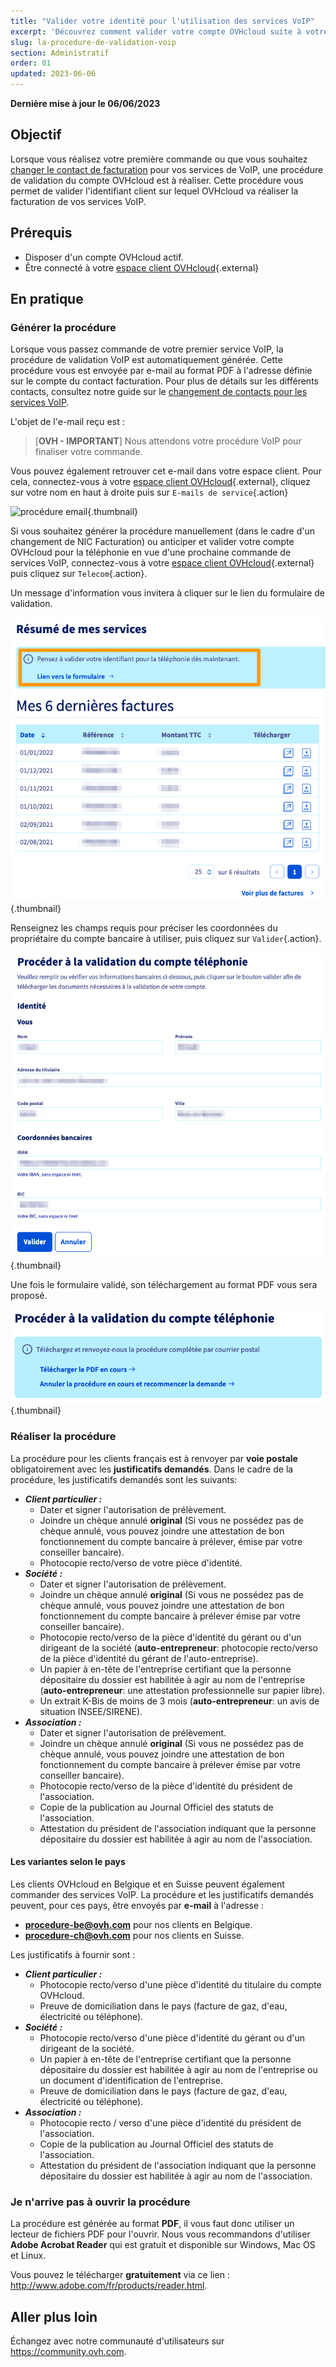 ```yaml
---
title: "Valider votre identité pour l'utilisation des services VoIP"
excerpt: 'Découvrez comment valider votre compte OVHcloud suite à votre première commande de services VoIP'
slug: la-procedure-de-validation-voip
section: Administratif
order: 01
updated: 2023-06-06
---
```


**Dernière mise à jour le 06/06/2023**

## Objectif

Lorsque vous réalisez votre première commande ou que vous souhaitez [changer le contact de facturation](../effectuer-un-changement-de-contact-pour-les-services-voip/) pour vos services de VoIP, une procédure de validation du compte OVHcloud est à réaliser.
Cette procédure vous permet de valider l'identifiant client sur lequel OVHcloud va réaliser la facturation de vos services VoIP.

## Prérequis

- Disposer d'un compte OVHcloud actif.
- Être connecté à votre [espace client OVHcloud](https://www.ovh.com/auth/?action=gotomanager&from=https://www.ovh.com/fr/&ovhSubsidiary=fr){.external}

## En pratique

### Générer la procédure 

Lorsque vous passez commande de votre premier service VoIP, la procédure de validation VoIP est automatiquement générée. Cette procédure vous est envoyée par e-mail au format PDF à l'adresse définie sur le compte du contact facturation. Pour plus de détails sur les différents contacts, consultez notre guide sur le [changement de contacts pour les services VoIP](../effectuer-un-changement-de-contact-pour-les-services-voip/).

L'objet de l'e-mail reçu est : 

>
>[**OVH - IMPORTANT**] Nous attendons votre procédure VoIP pour finaliser votre commande.
>

Vous pouvez également retrouver cet e-mail dans votre espace client. Pour cela, connectez-vous à votre [espace client OVHcloud](https://www.ovh.com/auth/?action=gotomanager&from=https://www.ovh.com/fr/&ovhSubsidiary=fr){.external}, cliquez sur votre nom en haut à droite puis sur `E-mails de service`{.action}

![procédure email](images/email.png){.thumbnail}

Si vous souhaitez générer la procédure manuellement (dans le cadre d'un changement de NIC Facturation) ou anticiper et valider votre compte OVHcloud pour la téléphonie en vue d'une prochaine commande de services VoIP, connectez-vous à votre [espace client OVHcloud](https://www.ovh.com/auth/?action=gotomanager&from=https://www.ovh.com/fr/&ovhSubsidiary=fr){.external} puis cliquez sur `Telecom`{.action}.

Un message d'information vous invitera à cliquer sur le lien du formulaire de validation.

![procédure espace client](images/procedure01-2022.png){.thumbnail}

Renseignez les champs requis pour préciser les coordonnées du propriétaire du compte bancaire à utiliser, puis cliquez sur `Valider`{.action}.

![procédure espace client](images/procedure02-2022.png){.thumbnail}

Une fois le formulaire validé, son téléchargement au format PDF vous sera proposé.

![procédure espace client](images/procedure03-2022.png){.thumbnail}

### Réaliser la procédure

La procédure pour les clients français est à renvoyer par **voie postale** obligatoirement avec les **justificatifs demandés**. Dans le cadre de la procédure, les justificatifs demandés sont les suivants:

-   ***Client particulier :***
    -   Dater et signer l'autorisation de prélèvement.
    -   Joindre un chèque annulé **original** (Si vous ne possédez pas de chèque annulé, vous pouvez joindre une attestation de bon fonctionnement du compte bancaire à prélever, émise par votre conseiller bancaire).
    -   Photocopie recto/verso de votre pièce d'identité.    
-   ***Société :***
    -   Dater et signer l'autorisation de prélèvement.
    -   Joindre un chèque annulé **original** (Si vous ne possédez pas de chèque annulé, vous pouvez joindre une attestation de bon fonctionnement du compte bancaire à prélever émise par votre conseiller bancaire).
    -   Photocopie recto/verso de la pièce d'identité du gérant ou d'un dirigeant de la société (**auto-entrepreneur**: photocopie recto/verso de la pièce d'identité du gérant de l'auto-entreprise).
    -   Un papier à en-tête de l'entreprise certifiant que la personne dépositaire du dossier est habilitée à agir au nom de l'entreprise (**auto-entrepreneur**: une attestation professionnelle sur papier libre).
    -   Un extrait K-Bis de moins de 3 mois (**auto-entrepreneur**: un avis de situation INSEE/SIRENE).
-   ***Association :***
    -   Dater et signer l'autorisation de prélèvement.
    -   Joindre un chèque annulé **original** (Si vous ne possédez pas de chèque annulé, vous pouvez joindre une attestation de bon fonctionnement du compte bancaire à prélever émise par votre conseiller bancaire).
    -   Photocopie recto/verso de la pièce d'identité du président de l'association.
    -   Copie de la publication au Journal Officiel des statuts de l'association.
    -   Attestation du président de l'association indiquant que la personne dépositaire du dossier est habilitée à agir au nom de l'association.

#### Les variantes selon le pays

Les clients OVHcloud en Belgique et en Suisse peuvent également commander des services VoIP. La procédure et les justificatifs demandés peuvent, pour ces pays, être envoyés par **e-mail** à l'adresse :

-   **procedure-be@ovh.com** pour nos clients en Belgique.
-   **procedure-ch@ovh.com** pour nos clients en Suisse.

Les justificatifs à fournir sont :

-   ***Client particulier :***
    -   Photocopie recto/verso d'une pièce d'identité du titulaire du compte OVHcloud.
    -   Preuve de domiciliation dans le pays (facture de gaz, d'eau, électricité ou téléphone).
-   ***Société :***
    -   Photocopie recto/verso d'une pièce d'identité du gérant ou d'un dirigeant de la société.
    -   Un papier à en-tête de l'entreprise certifiant que la personne dépositaire du dossier est habilitée à agir au nom de l'entreprise ou un document d'identification de l'entreprise.
    -   Preuve de domiciliation dans le pays (facture de gaz, d'eau, électricité ou téléphone).
-   ***Association :***
    -   Photocopie recto / verso d'une pièce d'identité du président de l'association.
    -   Copie de la publication au Journal Officiel des statuts de l'association.
    -   Attestation du président de l'association indiquant que la personne dépositaire du dossier est habilitée à agir au nom de l'association.


### Je n'arrive pas à ouvrir la procédure 

La procédure est générée au format **PDF**, il vous faut donc utiliser un lecteur de fichiers PDF pour l'ouvrir. Nous vous recommandons d'utiliser **Adobe Acrobat Reader** qui est gratuit et disponible sur Windows, Mac OS et Linux.

Vous pouvez le télécharger **gratuitement** via ce lien : <http://www.adobe.com/fr/products/reader.html>.

## Aller plus loin

Échangez avec notre communauté d'utilisateurs sur <https://community.ovh.com>.